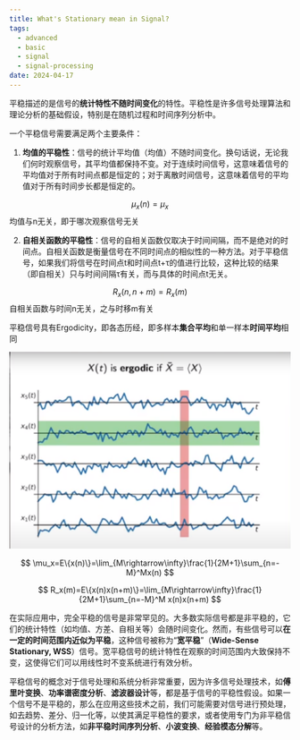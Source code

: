 ```yaml
---
title: What's Stationary mean in Signal?
tags:
  - advanced
  - basic
  - signal
  - signal-processing
date: 2024-04-17
---
```


平稳描述的是信号的**统计特性不随时间变化**的特性。平稳性是许多信号处理算法和理论分析的基础假设，特别是在随机过程和时间序列分析中。


一个平稳信号需要满足两个主要条件：

1. **均值的平稳性**：信号的统计平均值（均值）不随时间变化。换句话说，无论我们何时观察信号，其平均值都保持不变。对于连续时间信号，这意味着信号的平均值对于所有时间点都是恒定的；对于离散时间信号，这意味着信号的平均值对于所有时间步长都是恒定的。

$$
\mu_x(n) = \mu_x
$$
	均值与n无关，即于哪次观察信号无关


    
2. **自相关函数的平稳性**：信号的自相关函数仅取决于时间间隔，而不是绝对的时间点。自相关函数是衡量信号在不同时间点的相似性的一种方法。对于平稳信号，如果我们将信号在时间点t和时间点t+τ的值进行比较，这种比较的结果（即自相关）只与时间间隔τ有关，而与具体的时间点t无关。

$$
R_x(n,n+m) = R_x(m)
$$
	自相关函数与时间n无关，之与时移m有关


平稳信号具有Ergodicity，即各态历经，即多样本**集合平均**和单一样本**时间平均**相同


![](signal_processing/basic_knowledge/concept/attachments/Pasted%20image%2020240417144416.png)

$$
\mu_x=E\{x(n)\}=\lim_{M\rightarrow\infty}\frac{1}{2M+1}\sum_{n=-M}^Mx(n)
$$

$$
R_x(m)=E\{x(n)x(n+m)\}=\lim_{M\rightarrow\infty}\frac{1}{2M+1}\sum_{n=-M}^M x(n)x(n+m)
$$


在实际应用中，完全平稳的信号是非常罕见的。大多数实际信号都是非平稳的，它们的统计特性（如均值、方差、自相关等）会随时间变化。然而，有些信号可以**在一定的时间范围内近似为平稳**，这种信号被称为“**宽平稳**”（**Wide-Sense Stationary, WSS**）信号。宽平稳信号的统计特性在观察的时间范围内大致保持不变，这使得它们可以用线性时不变系统进行有效分析。


平稳信号的概念对于信号处理和系统分析非常重要，因为许多信号处理技术，如**傅里叶变换**、**功率谱密度分析**、**滤波器设计**等，都是基于信号的平稳性假设。如果一个信号不是平稳的，那么在应用这些技术之前，我们可能需要对信号进行预处理，如去趋势、差分、归一化等，以使其满足平稳性的要求，或者使用专门为非平稳信号设计的分析方法，如**非平稳时间序列分析**、**小波变换**、**经验模态分解**等。